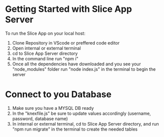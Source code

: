 # Getting Started with Slice App Server

To run the Slice App on your local host:

1. Clone Repository in VScode or preffered code editor
2. Open internal or external terminal
3. cd to Slice App Server directory
4. In the command line run "npm i"
5. Once all the dependencies have downloaded and you see your "node_modules" folder run "node index.js" in the terminal to begin the server

# Connect to you Database

1. Make sure you have a MYSQL DB ready
2. In the "knexfile.js" be sure to update values accordingly (username, password, database name)
3. In internal or external terminal, cd to Slice App Server directory, and run "npm run migrate" in the terminal to create the needed tables
